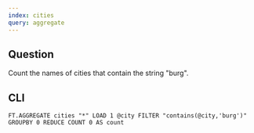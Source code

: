 ```yaml
---
index: cities
query: aggregate
---
```


## Question

Count the names of cities that contain the string "burg".

## CLI

```
FT.AGGREGATE cities "*" LOAD 1 @city FILTER "contains(@city,'burg')" GROUPBY 0 REDUCE COUNT 0 AS count
```